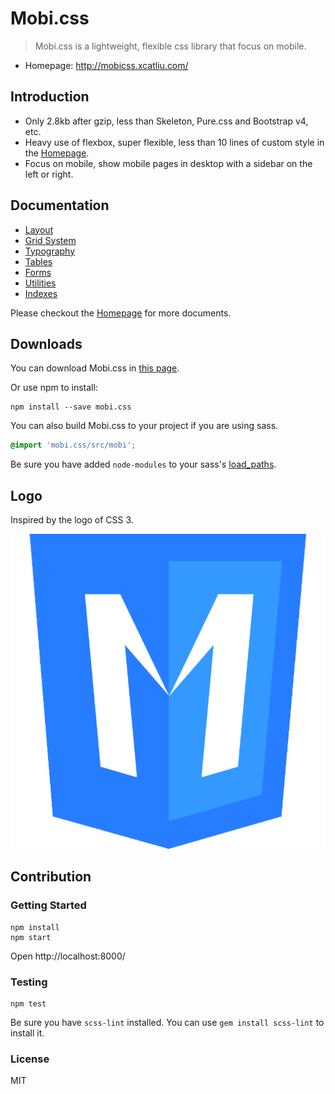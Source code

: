 # Mobi.css

> Mobi.css is a lightweight, flexible css library that focus on mobile.

- Homepage: http://mobicss.xcatliu.com/

## Introduction

- Only 2.8kb after gzip, less than Skeleton, Pure.css and Bootstrap v4, etc.
- Heavy use of flexbox, super flexible, less than 10 lines of custom style in the [Homepage](http://mobicss.xcatliu.com/).
- Focus on mobile, show mobile pages in desktop with a sidebar on the left or right.

## Documentation

- [Layout](http://mobicss.xcatliu.com/#layout)
- [Grid System](http://mobicss.xcatliu.com/#grid-system)
- [Typography](http://mobicss.xcatliu.com/#typography)
- [Tables](http://mobicss.xcatliu.com/#tables)
- [Forms](http://mobicss.xcatliu.com/#forms)
- [Utilities](http://mobicss.xcatliu.com/#utilities)
- [Indexes](http://mobicss.xcatliu.com/#indexes)

Please checkout the [Homepage](http://mobicss.xcatliu.com/) for more documents.

## Downloads

You can download Mobi.css in [this page](https://github.com/xcatliu/mobi.css/releases).

Or use npm to install:

```shell
npm install --save mobi.css
```

You can also build Mobi.css to your project if you are using sass.

```scss
@import 'mobi.css/src/mobi';
```

Be sure you have added `node-modules` to your sass's [load_paths](http://stackoverflow.com/questions/6502313/sass-import-a-file-from-a-different-directory).

## Logo

Inspired by the logo of CSS 3.

![Mobi.css Logo](site/img/mobi-logo-512.png)

## Contribution

### Getting Started

```shell
npm install
npm start
```

Open http://localhost:8000/

### Testing

```shell
npm test
```

Be sure you have `scss-lint` installed. You can use `gem install scss-lint` to install it.

### License

MIT
